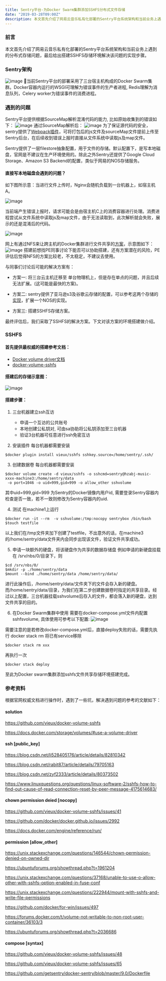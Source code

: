 ```yaml
---
title: Sentry平台-为Docker Swarm集群添加SSHFS分布式文件存储
date: "2019-03-28T09:00Z"
description: 本文首先介绍了网易云音乐私有化部署的Sentry平台系统架构和当前业务上遇到的分布式存储问题，最后给出搭建SSHFS存储环境解决该问题的实现步骤。
---
```


### 前言
本文首先介绍了网易云音乐私有化部署的Sentry平台系统架构和当前业务上遇到的分布式存储问题，最后给出搭建SSHFS存储环境解决该问题的实现步骤。

### Sentry架构
![image](https://p1.music.126.net/khgxZ3hwssENM7Y8gJ--1Q==/109951163959632735.png)
当前Sentry平台的部署采用了三台宿主机构成的Docker Swarm集群。Docker容器内运行的WSGI可理解为错误事件的生产者进程, Redis理解为消息队列，Celery worker为错误事件的消费进程。

### 遇到的问题

Sentry平台提供根据SourceMap解析混淆代码的能力, 比如原始收集到的错误如下：
![image](https://p1.music.126.net/c5ZHOyvdcvZnAD1eAuaqcA==/109951163895796415.jpg)
通过SourceMap解析后：
![image](https://p1.music.126.net/lLtnyXr7IJ6Yj_NZXRrKkw==/109951163895799468.png)
为了保证源代码的安全，sentry提供了[Webpack插件](https://docs.sentry.io/platforms/node/sourcemaps/)，可将打包后的js文件及sourceMap文件提前上传至Sentry后台，在后续收到错误上报时直接从文件系统中读取js及map文件。

Sentry提供了一层filestore抽象配置，用于文件的存储。默认配置下，是写本地磁盘，官网是不建议在生产环境使用的。除此之外Sentry还提供了Google Cloud Storage、Amazon S3 Backend的配置，类似于网易的NOS存储服务。

#### 直接写本地磁盘会遇到的问题？
如下图所示意：当进行文件上传时，Nginx会随机负载到一台机器上，如宿主机A。

![image](https://p1.music.126.net/eRzeeTxkCi0R5km0NaCTMA==/109951163894174028.png)


当前端产生错误上报时，请求可能会是由宿主机C上的消费容器进行处理。消费进程尝试从文件系统中读取js及map文件，由于无法读取到，此次解析就会失败，展示的还是混淆后的代码。

![image](https://p1.music.126.net/txq_IEYwOJsWv78B7gRpFw==/109951163894172228.png)

网上有通过NFS来让跨主机的Docker集群进行文件共享的[方案](https://www.jianshu.com/p/0d59bc614baa?utm_source=oschina-app)，示意图如下：
![image](https://p1.music.126.net/YTdUvXsEA4xdTnnS8fu01g==/109951163894176686.png)
搭建前想找PE同事讨论下能否可以协助搭建，还有方案潜在的风险，PE评估后觉得NFS的方案比较老，不太稳定，不建议去使用。

与同事们讨论后可能的解决方案有：
- 方案一: 将三台云主机迁移至 单台物理机上，但是存在单点的问题，并且后续无法扩展。(这可能是最快的方案)。

- 方案二: sentry提供了亚马逊s3及谷歌云存储的配置，可以参考这两个存储的[实现](https://github.com/getsentry/sentry/tree/master/src/sentry/filestore)，扩展一个NOS的实现。

- 方案三: 搭建SSHFS存储方案。

最终评估后，我们采取了SSHFS的解决方案。下文对该方案的环境搭建做介绍。

### SSHFS
#### 首先提供最权威的搭建参考文档：
- [Docker volume driver文档](https://docs.docker.com/storage/volumes/#use-a-volume-driver)
- [docker-volume-sshfs](https://github.com/vieux/docker-volume-sshfs)

#### 搭建后的存储示意图：
![image](https://p1.music.126.net/R5-6tL4aQ6Yl34TwistODw==/109951163959706351.png)

#### 搭建步骤：
1. 三台机器建立ssh互访
    - 申请一个互访的公共账号
    - 本地创建公私钥对, 可由sa协助将公私钥添加至三台机器
    - 验证3台机器可任意进行ssh免密互访

2. 安装插件
每台机器都需要安装
```
$docker plugin install vieux/sshfs sshkey.source=/home/sentry/.ssh/
```
3. 创建数据卷
每台机器都需要安装
```
$docker volume create -d vieux/sshfs -o sshcmd=sentry@hzabj-music-xxxx-machine3:/home/sentry/data 
 -o port=1046 -o uid=999,gid=999 -o allow_other sshvolume
```
其中uid=999,gid=999 为Sentry的Docker镜像内用户id, 需要登录Sentry容器内检查是否一致，若不一致则修改为Sentry容器内的uid.

4. 测试
在machine1上运行
```
$docker run -it --rm  -v sshvolume:/tmp:nocopy sentrybox /bin/bash
$touch testfile
```
以上我们在/tmp文件夹加下创建了testfile，不出意外的话，在machine3的/home/sentry/data文件夹内会同步出现该文件，验证文件共享成功。

5. 申请一块额外的硬盘，将该硬盘作为共享的数据存储盘
例如申请的新硬盘挂载在 /srv/nbs/0/目录下，则
```
$cd /srv/nbs/0/
$mkdir -p ./home/sentry/data
$mount --bind ./home/sentry/data /home/sentry/data/
```
进行此操作后，/home/sentry/data/文件夹下的文件会存入新的硬盘。而/home/sentry/data/目录，为我们在第二步创建数据卷时指定的共享目录。经过以上配置，三台机器挂载sshvolume后存入的文件，都会落入新的硬盘，达到文件共享的目的。

6. 在Docker Swarm集群中使用
需要在docker-compose.yml文件内配置sshfsvolume, 具体使用可参考以下配置:
![image](https://p1.music.126.net/ZJd6j-m2_VAF0mgCy_SKCw==/109951163959774896.png)

需要注意的是若修改docker-compose.yml后，直接deploy失败的话，需要先执行 docker stack rm 将已有service移除
```
$docker stack rm xxx 
```

再执行一次
```
$docker stack deploy 
```
至此为Docker swarm集群添加sshfs文件共享存储环境搭建完成。

### 参考资料
根据官网权威文档进行操作时，遇到了一些坑，解决遇到问题的参考的文献如下：

#### solution
https://github.com/vieux/docker-volume-sshfs

https://docs.docker.com/storage/volumes/#use-a-volume-driver

#### ssh [public_key]

https://blog.csdn.net/li528405176/article/details/82810342

https://blog.csdn.net/rabit87/article/details/79705163


https://blog.csdn.net/zyf2333/article/details/80373502

https://www.linuxquestions.org/questions/linux-software-2/sshfs-how-to-find-out-cause-of-read-connection-reset-by-peer-message-4175614683/

#### chown permission deied [nocopy]

https://github.com/vieux/docker-volume-sshfs/issues/41

https://github.com/docker/docker.github.io/issues/2992

https://docs.docker.com/engine/reference/run/

#### permission [allow_other]
https://unix.stackexchange.com/questions/146544/chown-permission-denied-on-owned-dir

https://ubuntuforums.org/showthread.php?t=1961204

https://unix.stackexchange.com/questions/37168/unable-to-use-o-allow-other-with-sshfs-option-enabled-in-fuse-conf


https://unix.stackexchange.com/questions/222944/mount-with-sshfs-and-write-file-permissions


https://github.com/docker/for-win/issues/497

https://forums.docker.com/t/volume-not-writable-to-non-root-user-container/36103/3

https://ubuntuforums.org/showthread.php?t=2036686


#### compose [syntax]

https://github.com/vieux/docker-volume-sshfs/issues/48

https://github.com/vieux/docker-volume-sshfs/issues/65

https://github.com/getsentry/docker-sentry/blob/master/9.0/Dockerfile